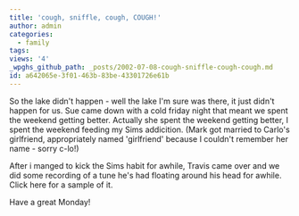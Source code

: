 ```yaml
---
title: 'cough, sniffle, cough, COUGH!'
author: admin
categories:
  - family
tags: 
views: '4'
_wpghs_github_path: _posts/2002-07-08-cough-sniffle-cough-cough.md
id: a642065e-3f01-463b-83be-43301726e61b
---
```

<p>So the lake didn't happen - well the lake I'm sure was there, it just didn't happen for us. Sue came down with a cold friday night that meant we spent the weekend getting better. Actually she spent the weekend getting better, I spent the weekend feeding my Sims addicition. (Mark got married to Carlo's girlfriend, appropriately named 'girlfriend' because I couldn't remember her name - sorry c-lo!)</p>
<p>After i manged to kick the Sims habit for awhile, Travis came over and we did some recording of a tune he's had floating around his head for awhile. Click here for a sample of it.</p>
<p>Have a great Monday!</p>
